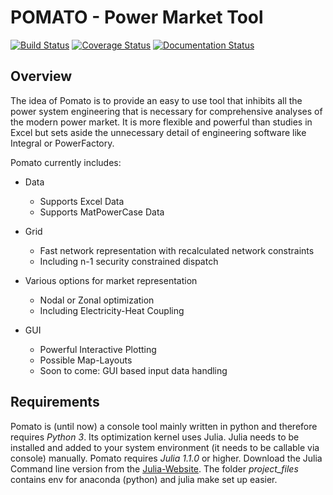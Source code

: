 POMATO - Power Market Tool
============================

[![Build Status](https://travis-ci.org/robert-mieth/pomato.svg?branch=master)](https://travis-ci.org/robert-mieth/pomato)
[![Coverage Status](https://coveralls.io/repos/github/robert-mieth/pomato/badge.svg?branch=master)](https://coveralls.io/github/robert-mieth/pomato?branch=master)
[![Documentation Status](https://readthedocs.org/projects/pomato/badge/?version=latest)](http://pomato.readthedocs.io/en/latest/?badge=latest)

Overview
--------

The idea of Pomato is to provide an easy to use tool that inhibits all the power system engineering that is necessary for comprehensive analyses of the modern power market. It is more flexible and powerful than studies in Excel but sets aside the unnecessary detail of engineering software like Integral or PowerFactory. 

Pomato currently includes:

* Data
    * Supports Excel Data
    * Supports MatPowerCase Data

* Grid
    * Fast network representation with recalculated network constraints
    * Including n-1 security constrained dispatch

* Various options for market representation
    * Nodal or Zonal optimization
    * Including Electricity-Heat Coupling

* GUI 
    * Powerful Interactive Plotting
    * Possible Map-Layouts
    * Soon to come: GUI based input data handling

Requirements
------------

Pomato is (until now) a console tool mainly written in python and therefore requires *Python 3*. 
Its optimization kernel uses Julia. Julia needs to be installed and added to your system environment (it needs to be callable via console) manually. Pomato requires *Julia 1.1.0* or higher. Download the Julia Command line version from the [Julia-Website](https://julialang.org/). The folder *project_files* contains env for anaconda (python) and julia make set up easier. 






